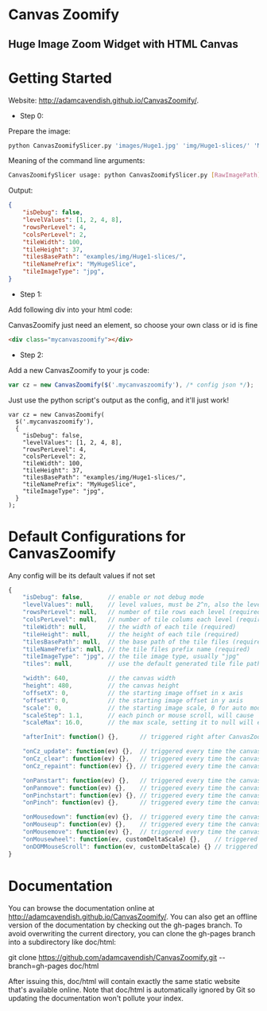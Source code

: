 # Canvas Zoomify

Huge Image Zoom Widget with HTML Canvas
---

# Getting Started

Website: http://adamcavendish.github.io/CanvasZoomify/.

* Step 0:

Prepare the image:

```bash
python CanvasZoomifySlicer.py 'images/Huge1.jpg' 'img/Huge1-slices/' 'MyHugeSlice' 4 4 2
```

Meaning of the command line arguments:

```bash
CanvasZoomifySlicer usage: python CanvasZoomifySlicer.py [RawImagePath] [BaseDir] [Prefix] [Levels] [SliceRows] [SliceCols]
```

Output:

```json
{
    "isDebug": false,
    "levelValues": [1, 2, 4, 8],
    "rowsPerLevel": 4,
    "colsPerLevel": 2,
    "tileWidth": 100,
    "tileHeight": 37,
    "tilesBasePath": "examples/img/Huge1-slices/",
    "tileNamePrefix": "MyHugeSlice",
    "tileImageType": "jpg",
}
```

* Step 1:

Add following div into your html code:

CanvasZoomify just need an element, so choose your own class or id is fine

```html
<div class="mycanvaszoomify"></div>
```

* Step 2:

Add a new CanvasZoomify to your js code:

```javascript
var cz = new CanvasZoomify($('.mycanvaszoomify'), /* config json */);
```

Just use the python script's output as the config, and it'll just work!

```
var cz = new CanvasZoomify(
  $('.mycanvaszoomify'),
  {
    "isDebug": false,
    "levelValues": [1, 2, 4, 8],
    "rowsPerLevel": 4,
    "colsPerLevel": 2,
    "tileWidth": 100,
    "tileHeight": 37,
    "tilesBasePath": "examples/img/Huge1-slices/",
    "tileNamePrefix": "MyHugeSlice",
    "tileImageType": "jpg",
  }
);
```

# Default Configurations for CanvasZoomify

Any config will be its default values if not set

```javascript
{
    "isDebug": false,       // enable or not debug mode
    "levelValues": null,    // level values, must be 2^n, also the level directories name (required)
    "rowsPerLevel": null,   // number of tile rows each level (required)
    "colsPerLevel": null,   // number of tile colums each level (required)
    "tileWidth": null,      // the width of each tile (required)
    "tileHeight": null,     // the height of each tile (required)
    "tilesBasePath": null,  // the base path of the tile files (required)
    "tileNamePrefix": null, // the tile files prefix name (required)
    "tileImageType": "jpg", // the tile image type, usually "jpg"
    "tiles": null,          // use the default generated tile file path

    "width": 640,           // the canvas width
    "height": 480,          // the canvas height
    "offsetX": 0,           // the starting image offset in x axis
    "offsetY": 0,           // the starting image offset in y axis
    "scale": 0,             // the starting image scale, 0 for auto mode: Scale to fit the image in the canvas
    "scaleStep": 1.1,       // each pinch or mouse scroll, will cause `scale = scale * scaleStep`
    "scaleMax": 16.0,       // the max scale, setting it to null will enable infinite scale

    "afterInit": function() {},      // triggered right after CanvasZoomify initialization

    "onCz_update": function(ev) {},  // triggered every time the canvas updates its parameter
    "onCz_clear": function(ev) {},   // triggered every time the canvas clears
    "onCz_repaint": function(ev) {}, // triggered every time the canvas repaints

    "onPanstart": function(ev) {},   // triggered every time the canvas is at its panning start
    "onPanmove": function(ev) {},    // triggered every time the canvas is moved by panning
    "onPinchstart": function(ev) {}, // triggered every time the canvas is at its pinching start
    "onPinch": function(ev) {},      // triggered every time the canvas is scaled by pinching

    "onMousedown": function(ev) {},  // triggered every time the canvas is on its mousedown
    "onMouseup": function(ev) {},    // triggered every time the canvas is on its mouseup
    "onMousemove": function(ev) {},  // triggered every time the canvas is on its mousemove
    "onMousewheel": function(ev, customDeltaScale) {},    // triggered every time the canvas is scaled by mouse wheel
    "onDOMMouseScroll": function(ev, customDeltaScale) {} // triggered every time the canvas is scaled by mouse wheel (only for firefox)
}
```

# Documentation

You can browse the documentation online at http://adamcavendish.github.io/CanvasZoomify/. You can also get an offline version of the documentation by checking out the gh-pages branch. To avoid overwriting the current directory, you can clone the gh-pages branch into a subdirectory like doc/html:

git clone https://github.com/adamcavendish/CanvasZoomify.git --branch=gh-pages doc/html

After issuing this, doc/html will contain exactly the same static website that's available online. Note that doc/html is automatically ignored by Git so updating the documentation won't pollute your index.

